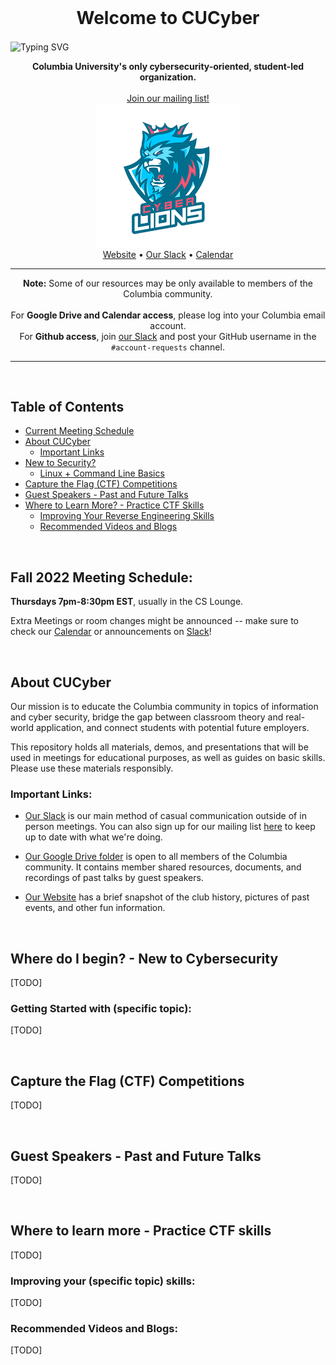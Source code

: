 

<!-- PROJECT HEADER -->
<br />
<p align="center">
  <h1 align="center">Welcome to CUCyber</h1>
  <img align="center" src="https://readme-typing-svg.herokuapp.com?font=Fira+Code&size=28&duration=2500&pause=1000&color=62A8E5&center=true&vCenter=true&width=1200&lines=Cyber+Security;Capture+The+Flag;Weekly+Meetings;Guest+Speakers" alt="Typing SVG"/>
    <p align="center">
      <b>Columbia University's only cybersecurity-oriented, student-led organization.</b>
        <br />
        <br />
        <a href="https://lists.cs.columbia.edu/mailman/listinfo/cucyber">Join our mailing list!</a>
        <br />
        <img src="https://github.com/CUCTF/.github/raw/main/profile/small_cucyber_logo.png"/>
        <br />
        <a href="http://cucyber.cs.columbia.edu/">Website</a>
        •
        <a href="https://cucyber.slack.com/">Our Slack</a>
        •
        <a href="https://calendar.google.com/calendar/u/1?cid=Y29sdW1iaWEuZWR1XzZrNTVsMWMxcTg3MGlobnZncWtlNnQwMW5rQGdyb3VwLmNhbGVuZGFyLmdvb2dsZS5jb20">Calendar</a>
        <br />
    </p>
    <hr />
    <p align="center">
      <b>Note:</b> Some of our resources may be only available to members of the Columbia community.
        <br />
        <br />
      For <b>Google Drive and Calendar access</b>, please log into your Columbia email account.
        <br />
      For <b>Github access</b>, join <a href="https://cucyber.slack.com/">our Slack</a> and post your GitHub username in the <code>#account-requests</code> channel. 
        <br />
    </p>
    <hr />
</p>

<br />

<!-- TABLE OF CONTENTS -->
## Table of Contents

- [Current Meeting Schedule](#fall-2022-meeting-schedule)
- [About CUCyber](#about-cucyber)
  - [Important Links](#important-links)
- [New to Security?](#where-do-i-begin---new-to-cybersecurity)
  - [Linux + Command Line Basics](#getting-started-with-specific-topic)
- [Capture the Flag (CTF) Competitions](#capture-the-flag-ctf-competitions) 
- [Guest Speakers - Past and Future Talks](#guest-speakers---past-and-future-talks)
- [Where to Learn More? - Practice CTF Skills](#where-to-learn-more---practice-ctf-skills)
  - [Improving Your Reverse Engineering Skills](#improving-your-specific-topic-skills)
  - [Recommended Videos and Blogs](#recommended-videos-and-blogs)

<br />

## Fall 2022 Meeting Schedule:

**Thursdays 7pm-8:30pm EST**, usually in the CS Lounge.

Extra Meetings or room changes might be announced -- make sure to check our [Calendar](https://calendar.google.com/calendar/u/1?cid=Y29sdW1iaWEuZWR1XzZrNTVsMWMxcTg3MGlobnZncWtlNnQwMW5rQGdyb3VwLmNhbGVuZGFyLmdvb2dsZS5jb20) or announcements on [Slack](https://cucyber.slack.com/)!

<br />

<!-- ABOUT THE CLUB -->
## About CUCyber

Our mission is to educate the Columbia community in topics of information and cyber security, bridge the gap between classroom theory and real-world application, and connect students with potential future employers.

This repository holds all materials, demos, and presentations that will be used in meetings for educational purposes, as well as guides on basic skills. Please use these materials responsibly.

<!-- OUR RESOURCES -->
### Important Links:

- [Our Slack](https://cucyber.slack.com/) is our main method of casual communication outside of in person meetings. You can also sign up for our mailing list [here](https://lists.cs.columbia.edu/mailman/listinfo/cucyber) to keep up to date with what we're doing.

- [Our Google Drive folder](https://drive.google.com/drive/folders/1dbUg6A-GD_OM-7ti36nSDwGdcav5xI1E?usp=sharing) is open to all members of the Columbia community. It contains member shared resources, documents, and recordings of past talks by guest speakers. 

- [Our Website](https://cucyber.cs.columbia.edu/) has a brief snapshot of the club history, pictures of past events, and other fun information.

<br />

<!-- W.I.P -->

  <!-- GETTING STARTED WITH SECURITY -->

  ## Where do I begin? - New to Cybersecurity

  <!-- Short paragraph on what cybersecurity is, red team vs blue team, signing up for picoctf, knowing where to start and what CS skill level you're at, past resources for beginners -->
  [TODO]

  ### Getting Started with (specific topic):

  <!-- 

  Some ideas: 

        Git tutorial, linux tutorial, security concepts, basic crypto, basic web exploitation, basic reverse engineering, basic forensics, basic binary exploitation, ... 
        
  -->
  [TODO]

<br />

  ## Capture the Flag (CTF) Competitions

  <!-- Include past history, future planned CTFs, what CTFs are, etc. -->
  [TODO]

<br />

  ## Guest Speakers - Past and Future Talks

  <!-- Add calendar/table of all guest speakers and maybe the background of the speakers. Emphasize the dates of future speakers. -->
  [TODO]

<br />

  ## Where to learn more - Practice CTF skills

  <!-- Links to sites, our past weekly challenges + CTF problems -->
  [TODO]

  ### Improving your (specific topic) skills:

  <!-- For more advanced topics that aren't included in the "getting started with" section -->
  [TODO]

  ### Recommended Videos and Blogs:

  <!-- Youtube videos, lectures, talks, blogs to help improve skills -->
  [TODO]
